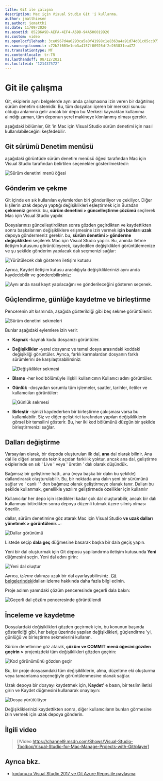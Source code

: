 ```yaml
---
title: Git ile çalışma
description: Mac için Visual Studio Git 'i kullanma.
author: jmatthiesen
ms.author: jomatthi
ms.date: 11/09/2020
ms.assetid: 852B6A9D-AEFA-4EF4-A5DD-94A506019D20
ms.custom: video
ms.openlocfilehash: 3ce0967d4a0293ca5a0f41998c1e8363a4a91d74d01c05cc0770ea129edabca1
ms.sourcegitcommit: c72b2f603e1eb3a4157f00926df2e263831ea472
ms.translationtype: MT
ms.contentlocale: tr-TR
ms.lasthandoff: 08/12/2021
ms.locfileid: "121437572"
---
```

# <a name="working-with-git"></a>Git ile çalışma

Git, ekiplerin aynı belgelerde aynı anda çalışmasına izin veren bir dağıtılmış sürüm denetim sistemidir. Bu, tüm dosyaları içeren bir merkezi sunucu olduğu anlamına gelir ancak bir depo bu Merkezi kaynaktan kullanıma alındığı zaman, tüm deponun yerel makineye klonlanmış olması gerekir.

aşağıdaki bölümler, Git 'in Mac için Visual Studio sürüm denetimi için nasıl kullanılabileceğini keşfedebilir.

## <a name="git-version-control-menu"></a>Git sürümü Denetim menüsü

aşağıdaki görüntüde sürüm denetim menüsü öğesi tarafından Mac için Visual Studio tarafından belirtilen seçenekler gösterilmektedir:

![Sürüm denetimi menü öğesi](media/version-control-gitVersionControlMenu.png)

## <a name="push-and-pull"></a>Gönderim ve çekme

Git içinde en sık kullanılan eylemlerden biri gönderiliyor ve çekiliyor. Diğer kişilerin uzak depoya yaptığı değişiklikleri eşleştirmek için Buradan **çekmeniz** gerekir. bu, **sürüm denetimi > güncelleştirme çözümü** seçilerek Mac için Visual Studio yapılır.

Dosyalarınızı güncelleştirdikten sonra gözden geçirdikten ve kaydettikten sonra başkalarının değişikliklere erişmesine izin vermek **için bunları uzak** depoya göndermeniz gerekir. bu, **sürüm denetimi > gönderme değişiklikleri** seçilerek Mac için Visual Studio yapılır. Bu, anında Iletme iletişim kutusunu görüntüleyerek, kaydedilen değişiklikleri görüntülemenize ve şu şekilde gönderim yapılacak dalı seçmenizi sağlar:

![Yürütülecek dalı gösteren iletişim kutusu](media/version-control-gitPush.png)

Ayrıca, Kaydet iletişim kutusu aracılığıyla değişikliklerinizi aynı anda kaydedebilir ve gönderebilirsiniz:

![Aynı anda nasıl kayıt yapılacağını ve gönderileceğini gösteren seçenek.](media/version-control-commitPush.png)

## <a name="blame-log-and-merge"></a>Güçlendirme, günlüğe kaydetme ve birleştirme

Pencerenin alt kısmında, aşağıda gösterildiği gibi beş sekme görüntülenir:

![Sürüm denetimi sekmeleri](media/version-control-gitTabs.png)

Bunlar aşağıdaki eylemlere izin verir:

* **Kaynak** -kaynak kodu dosyanızı görüntüler.
* **Değişiklikler** -yerel dosyanız ve temel dosya arasındaki koddaki değişikliği görüntüler. Ayrıca, farklı karmalardan dosyanın farklı sürümlerini de karşılaştırabilirsiniz:

    ![Değişiklikler sekmesi](media/version-control-gitChange.png)

* **Blame** -her kod bölümüyle ilişkili kullanıcının Kullanıcı adını görüntüler.
* **Günlük** -dosyadan sorumlu tüm işlemeler, saatler, tarihler, iletiler ve kullanıcıları görüntüler:

    ![Günlük sekmesi](media/version-control-gitLog.png)

* **Birleştir** -işinizi kaydederken bir birleştirme çakışması varsa bu kullanılabilir. Siz ve diğer geliştirici tarafından yapılan değişikliklerin görsel bir temsilini gösterir. Bu, her iki kod bölümünü düzgün bir şekilde birleştirmenizi sağlar.

## <a name="switching-branches"></a>Dalları değiştirme

Varsayılan olarak, bir depoda oluşturulan ilk dal, **ana** dal olarak bilinir. Ana dal ile diğeri arasında teknik açıdan farklılık yoktur, ancak ana dal, geliştirme ekiplerinde en sık ' Live ' veya ' üretim ' dalı olarak düşündük.

Bağımsız bir geliştirme hattı, ana (veya başka bir dalın bu şekilde) dallandırarak oluşturulabilir. Bu, bir noktada ana dalın yeni bir sürümünü sağlar ve ' canlı ' ' den bağımsız olarak geliştirmeye olanak tanır. Dalları bu şekilde kullanmak, genellikle yazılım geliştirmede özellikler için kullanılır

Kullanıcılar her depo için istedikleri kadar çok dal oluşturabilir, ancak bir dalı kullanmayı bitirdikten sonra depoyu düzenli tutmak üzere silmiş olması önerilir.

dallar, sürüm denetimine göz atarak Mac için Visual Studio **ve uzak dalları yönetmek > görüntülenir...**:

![Dallar görünümü](media/version-control-gitBranch2.png)

Listede seçip **dala geç** düğmesine basarak başka bir dala geçiş yapın.

Yeni bir dal oluşturmak için Git deposu yapılandırma iletişim kutusunda **Yeni** düğmesini seçin. Yeni dal adını girin:

![Yeni dal oluştur](media/version-control-gitBranch.png)

Ayrıca, _izleme_ dalınıza uzak bir dal ayarlayabilirsiniz. [Git belgelerindeki](https://git-scm.com/book/en/v2/Git-Branching-Remote-Branches#Tracking-Branches)dalları izleme hakkında daha fazla bilgi edinin.

Proje adının yanındaki çözüm penceresinde geçerli dala bakın:

 ![Geçerli dal çözüm penceresinde görüntülendi](media/version-control-gitBranchName.png)

## <a name="reviewing-and-committing"></a>İnceleme ve kaydetme

Dosyalardaki değişiklikleri gözden geçirmek için, bu konunun başında gösterildiği gibi, her belge üzerinde yapılan değişiklikleri, güçlendirme 'yi, günlüğü ve birleştirme sekmelerini kullanın.

Sürüm denetimine göz atarak, **çözüm ve COMMIT menü öğesini gözden geçirin >** projenizdeki tüm değişiklikleri gözden geçirin:

![Kod görünümünü gözden geçir](media/version-control-gitReviewCommit.png)

Bu, bir proje dosyasındaki tüm değişikliklerin, alma, düzeltme eki oluşturma veya tamamlama seçeneğiyle görüntülenmesine olanak sağlar.

Uzak depoya bir dosyayı kaydetmek için, **Kaydet**' e basın, bir teslim iletisi girin ve Kaydet düğmesini kullanarak onaylayın:

![Dosya yürütülüyor](media/version-control-gitCommit.png)

Değişikliklerinizi kaydettikten sonra, diğer kullanıcıların bunları görmesine izin vermek için uzak depoya gönderin.

## <a name="related-video"></a>İlgili video

> [!Video https://channel9.msdn.com/Shows/Visual-Studio-Toolbox/Visual-Studio-for-Mac-Manage-Projects-with-Git/player]

## <a name="see-also"></a>Ayrıca bkz.

* [kodunuzu Visual Studio 2017 ve Git Azure Repos ile paylaşma](/azure/devops/repos/git/share-your-code-in-git-vs-2017)
